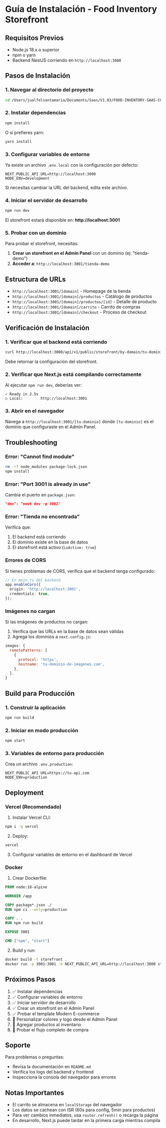 # Guía de Instalación - Food Inventory Storefront

## Requisitos Previos

- Node.js 18.x o superior
- npm o yarn
- Backend NestJS corriendo en `http://localhost:3000`

## Pasos de Instalación

### 1. Navegar al directorio del proyecto

```bash
cd /Users/jualfelsantamaria/Documents/Saas/V1.03/FOOD-INVENTORY-SAAS-COMPLETO/food-inventory-storefront
```

### 2. Instalar dependencias

```bash
npm install
```

O si prefieres yarn:

```bash
yarn install
```

### 3. Configurar variables de entorno

Ya existe un archivo `.env.local` con la configuración por defecto:

```env
NEXT_PUBLIC_API_URL=http://localhost:3000
NODE_ENV=development
```

Si necesitas cambiar la URL del backend, edita este archivo.

### 4. Iniciar el servidor de desarrollo

```bash
npm run dev
```

El storefront estará disponible en: **http://localhost:3001**

### 5. Probar con un dominio

Para probar el storefront, necesitas:

1. **Crear un storefront en el Admin Panel** con un dominio (ej: "tienda-demo")
2. **Acceder a**: `http://localhost:3001/tienda-demo`

## Estructura de URLs

- `http://localhost:3001/[domain]` - Homepage de la tienda
- `http://localhost:3001/[domain]/productos` - Catálogo de productos
- `http://localhost:3001/[domain]/productos/[id]` - Detalle de producto
- `http://localhost:3001/[domain]/carrito` - Carrito de compras
- `http://localhost:3001/[domain]/checkout` - Proceso de checkout

## Verificación de Instalación

### 1. Verificar que el backend está corriendo

```bash
curl http://localhost:3000/api/v1/public/storefront/by-domain/tu-dominio
```

Debe retornar la configuración del storefront.

### 2. Verificar que Next.js está compilando correctamente

Al ejecutar `npm run dev`, deberías ver:

```
✓ Ready in 2.5s
○ Local:        http://localhost:3001
```

### 3. Abrir en el navegador

Navega a `http://localhost:3001/[tu-dominio]` donde `[tu-dominio]` es el dominio que configuraste en el Admin Panel.

## Troubleshooting

### Error: "Cannot find module"

```bash
rm -rf node_modules package-lock.json
npm install
```

### Error: "Port 3001 is already in use"

Cambia el puerto en `package.json`:

```json
"dev": "next dev -p 3002"
```

### Error: "Tienda no encontrada"

Verifica que:
1. El backend está corriendo
2. El dominio existe en la base de datos
3. El storefront está activo (`isActive: true`)

### Errores de CORS

Si tienes problemas de CORS, verifica que el backend tenga configurado:

```typescript
// En main.ts del backend
app.enableCors({
  origin: 'http://localhost:3001',
  credentials: true,
});
```

### Imágenes no cargan

Si las imágenes de productos no cargan:

1. Verifica que las URLs en la base de datos sean válidas
2. Agrega los dominios a `next.config.js`:

```javascript
images: {
  remotePatterns: [
    {
      protocol: 'https',
      hostname: 'tu-dominio-de-imagenes.com',
    },
  ],
}
```

## Build para Producción

### 1. Construir la aplicación

```bash
npm run build
```

### 2. Iniciar en modo producción

```bash
npm start
```

### 3. Variables de entorno para producción

Crea un archivo `.env.production`:

```env
NEXT_PUBLIC_API_URL=https://tu-api.com
NODE_ENV=production
```

## Deployment

### Vercel (Recomendado)

1. Instalar Vercel CLI:
```bash
npm i -g vercel
```

2. Deploy:
```bash
vercel
```

3. Configurar variables de entorno en el dashboard de Vercel

### Docker

1. Crear Dockerfile:
```dockerfile
FROM node:18-alpine

WORKDIR /app

COPY package*.json ./
RUN npm ci --only=production

COPY . .
RUN npm run build

EXPOSE 3001

CMD ["npm", "start"]
```

2. Build y run:
```bash
docker build -t storefront .
docker run -p 3001:3001 -e NEXT_PUBLIC_API_URL=http://localhost:3000 storefront
```

## Próximos Pasos

1. ✅ Instalar dependencias
2. ✅ Configurar variables de entorno
3. ✅ Iniciar servidor de desarrollo
4. ✅ Crear un storefront en el Admin Panel
5. ✅ Probar el template Modern E-commerce
6. 🔄 Personalizar colores y logo desde el Admin Panel
7. 🔄 Agregar productos al inventario
8. 🔄 Probar el flujo completo de compra

## Soporte

Para problemas o preguntas:
- Revisa la documentación en `README.md`
- Verifica los logs del backend y frontend
- Inspecciona la consola del navegador para errores

## Notas Importantes

- El carrito se almacena en `localStorage` del navegador
- Los datos se cachean con ISR (60s para config, 5min para productos)
- Para ver cambios inmediatos, usa `router.refresh()` o recarga la página
- En desarrollo, Next.js puede tardar en la primera carga mientras compila
